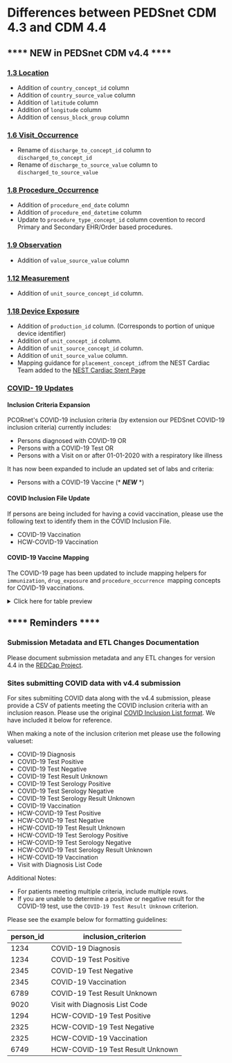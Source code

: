 # Differences between PEDSnet CDM 4.3 and CDM 4.4

## **** NEW in PEDSnet CDM v4.4 ****

### [1.3 Location](https://github.com/PEDSnet/Data_Models_Public/blob/master/PEDSnet/docs/Conventions%20Docs/v4.4_PEDSnet_CDM_ETL_Conventions.md#13-location-1)
- Addition of `country_concept_id` column
- Addition of `country_source_value` column
- Addition of `latitude` column
- Addition of `longitude` column
- Addition of `census_block_group` column

### [1.6 Visit_Occurrence](https://github.com/PEDSnet/Data_Models_Public/blob/master/PEDSnet/docs/Conventions%20Docs/v4.4_PEDSnet_CDM_ETL_Conventions.md#16-visit_occurrence)
- Rename of `discharge_to_concept_id` column to `discharged_to_concept_id`
- Rename of `discharge_to_source_value` column to `discharged_to_source_value`

### [1.8 Procedure_Occurrence](https://github.com/PEDSnet/Data_Models_Public/blob/master/PEDSnet/docs/Conventions%20Docs/v4.4_PEDSnet_CDM_ETL_Conventions.md#18-procedure_occurrence)
- Addition of `procedure_end_date` column
- Addition of `procedure_end_datetime` column
- Update to `procedure_type_concept_id` column covention to record Primary and Secondary EHR/Order based procedures.

### [1.9 Observation](https://github.com/PEDSnet/Data_Models_Public/blob/master/PEDSnet/docs/Conventions%20Docs/v4.4_PEDSnet_CDM_ETL_Conventions.md#19-observation-1)
- Addition of `value_source_value` column

### [1.12 Measurement](https://github.com/PEDSnet/Data_Models_Public/blob/master/PEDSnet/docs/Conventions%20Docs/v4.4_PEDSnet_CDM_ETL_Conventions.md#112-measurement-1)
- Addition of `unit_source_concept_id` column.

### [1.18 Device Exposure](https://github.com/PEDSnet/Data_Models_Public/blob/master/PEDSnet/docs/Conventions%20Docs/v4.4_PEDSnet_CDM_ETL_Conventions.md#118-device_exposure)
- Addition of `production_id` column. (Corresponds to portion of unique device identifier)
- Addition of `unit_concept_id` column.
- Addition of `unit_source_concept_id` column.
- Addition of `unit_source_value` column.
- Mapping guidance for `placement_concept_id`from the NEST Cardiac Team added to the [NEST Cardiac Stent Page](https://github.com/PEDSnet/Data_Models/blob/master/PEDSnet/docs/NEST/NEST-CardiacStents.md)



### [COVID- 19 Updates](https://github.com/PEDSnet/Data_Models/blob/master/PEDSnet/docs/Study%20Cohorts/COVID-19%20Cohort.md)

#### Inclusion Criteria Expansion

PCORnet's COVID-19 inclusion criteria (by extension our PEDSnet COVID-19 inclusion criteria) currently includes:

- Persons diagnosed with COVID-19 OR
- Persons with a COVID-19 Test OR
- Persons with a Visit on or after 01-01-2020 with a respiratory like illness

It has now been expanded to include an updated set of labs and criteria:

- Persons with a COVID-19 Vaccine (* ***NEW*** *)

#### COVID Inclusion File Update

If persons are being included for having a covid vaccination, please use the following text to identify them in the COVID Inclusion File.

- COVID-19 Vaccination
- HCW-COVID-19 Vaccination

#### COVID-19 Vaccine Mapping

The COVID-19 page has been updated to include mapping helpers for `immunization`, `drug_exposure` and `procedure_occurrence `mapping concepts for COVID-19 vaccinations.

<details><summary>Click here for table preview</summary>

Procedure_concept_id|	Procedure_concept_code|	Procedure Vocabulary|	Drug_concept_id|	Drug Concept Name|	Drug Vocabulary|	immunization_concept Id |Immunization Concept Name	|immunization_concept_code	|Immunization Vocabulary
---|---|---|---|---|---|---|---|---|---
Pfizer-Biontech|	766238|	91300|	CPT4|	37003436	|SARS-CoV-2 (COVID-19) vaccine, mRNA-BNT162b2 0.1 MG/ML Injectable Suspension|	RxNorm	|724907	|SARS-COV-2 (COVID-19) vaccine, mRNA, spike protein, LNP, preservative free, 30 mcg/0.3mL dose|	208|	CVX
Moderna |	766239|	91301|	CPT4	|37003518|	SARS-CoV-2 (COVID-19) vaccine, mRNA-1273 0.2 MG/ML Injectable Suspension|	RxNorm	|724906|	SARS-COV-2 (COVID-19) vaccine, mRNA, spike protein, LNP, preservative free, 100 mcg/0.5mL dose	|207|	CVX
AstraZeneca |	766240|	91302|	CPT4|	1230962|	AZD1222 Astrazeneca COVID-19 vaccine, DNA, spike protein, chimpanzee adenovirus Oxford 1 (ChAdOx1) vector, preservative free, 5x1010 viral particles/0.5mL dosage, for intramuscular use|	NDC	|724905	|SARS-COV-2 (COVID-19) vaccine, vector non-replicating, recombinant spike protein-ChAdOx1, preservative free, 0.5 mL|	210|	CVX
Janssen|766241|	91303|	CPT4	|739906|	SARS-COV-2 (COVID-19) vaccine, vector - Ad26 100000000000 UNT/ML Injectable Suspension|	RxNorm|	702866|	SARS-COV-2 (COVID-19) vaccine, vector non-replicating, recombinant spike protein-Ad26, preservative free, 0.5 mL	|212|	CVX
COVID -19 Vaccine (Unknown/Not Specified) |||		|	|	||724904|	SARS-COV-2 (COVID-19) vaccine, UNSPECIFIED	|213|	CVX

</details>
   
   
## **** Reminders ****

### Submission Metadata and ETL Changes Documentation

Please document submission metadata and any ETL changes for version 4.4 in the [REDCap Project](https://redcap.chop.edu/redcap_v10.3.2/DataEntry/record_status_dashboard.php?pid=38566).

### Sites submitting COVID data with v4.4 submission

For sites submiiting COVID data along with the v4.4 submission, please provide a CSV of patients meeting the COVID inclusion criteria with an inclusion reason. Please use the original [COVID Inclusion List format](https://github.com/PEDSnet/Data_Models/blob/master/PEDSnet/docs/Study%20Cohorts/COVID-19%20Cohort.md#initial-patient-list-due-april-3rd-2020). We have included it below for reference.

When making a note of the inclusion criterion met please use the following valueset:

<ul>
<li>COVID-19 Diagnosis</li>
<li>COVID-19 Test Positive</li>
<li>COVID-19 Test Negative</li>
<li>COVID-19 Test Result Unknown</li>
<li>COVID-19 Test Serology Positive</li>
<li>COVID-19 Test Serology Negative</li>
<li>COVID-19 Test Serology Result Unknown</li>
<li>COVID-19 Vaccination</li>
<li>HCW-COVID-19 Test Positive</li>
<li>HCW-COVID-19 Test Negative</li>
<li>HCW-COVID-19 Test Result Unknown</li>
<li>HCW-COVID-19 Test Serology Positive</li>
<li>HCW-COVID-19 Test Serology Negative</li>
<li>HCW-COVID-19 Test Serology Result Unknown</li>
<li>HCW-COVID-19 Vaccination</li>
<li>Visit with Diagnosis List Code</li></ul>

Additional Notes:
- For patients meeting multiple criteria, include multiple rows.
- If you are unable to determine a positive or negative result for the COVID-19 test, use the `COVID-19 Test Result Unknown` criterion.

Please see the example below for formatting guidelines:

person_id|inclusion_criterion
---|---
1234|COVID-19 Diagnosis
1234|COVID-19 Test Positive
2345|COVID-19 Test Negative
2345|COVID-19 Vaccination
6789|COVID-19 Test Result Unknown
9020|Visit with Diagnosis List Code
1294|HCW-COVID-19 Test Positive
2325|HCW-COVID-19 Test Negative
2325|HCW-COVID-19 Vaccination
6749|HCW-COVID-19 Test Result Unknown
